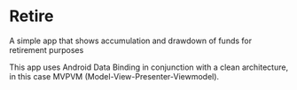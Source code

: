 # Retire
A simple app that shows accumulation and drawdown of funds for retirement purposes

This app uses Android Data Binding in conjunction with a clean architecture, in this case MVPVM (Model-View-Presenter-Viewmodel).
